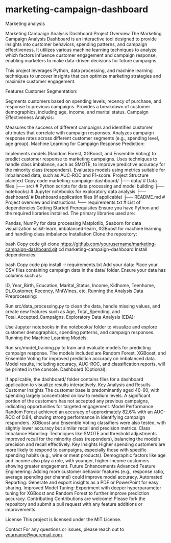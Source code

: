 # marketing-campaign-dashboard
 Marketing analysis 

Marketing Campaign Analysis Dashboard
Project Overview
The Marketing Campaign Analysis Dashboard is an interactive tool designed to provide insights into customer behaviors, spending patterns, and campaign effectiveness. It utilizes various machine learning techniques to analyze which factors influence customer engagement and campaign response, enabling marketers to make data-driven decisions for future campaigns.

This project leverages Python, data processing, and machine learning techniques to uncover insights that can optimize marketing strategies and maximize customer engagement.

Features
Customer Segmentation:

Segments customers based on spending levels, recency of purchase, and response to previous campaigns.
Provides a breakdown of customer demographics, including age, income, and marital status.
Campaign Effectiveness Analysis:

Measures the success of different campaigns and identifies customer attributes that correlate with campaign responses.
Analyzes campaign response rates across different customer segments (e.g., spending level, age group).
Machine Learning for Campaign Response Prediction:

Implements models (Random Forest, XGBoost, and Ensemble Voting) to predict customer response to marketing campaigns.
Uses techniques to handle class imbalance, such as SMOTE, to improve predictive accuracy for the minority class (responders).
Evaluates models using metrics suitable for imbalanced data, such as AUC-ROC and F1-score.
Project Structure
plaintext
Copy code
marketing-campaign-dashboard/
├── data/                    # Data files
├── src/                     # Python scripts for data processing and model building
├── notebooks/               # Jupyter notebooks for exploratory data analysis
├── dashboard/               # Dashboard application files (if applicable)
├── README.md                # Project overview and instructions
└── requirements.txt         # List of dependencies
Getting Started
Prerequisites
Ensure you have Python and the required libraries installed. The primary libraries used are:

Pandas, NumPy for data processing
Matplotlib, Seaborn for data visualization
scikit-learn, imbalanced-learn, XGBoost for machine learning and handling class imbalance
Installation
Clone the repository:

bash
Copy code
git clone https://github.com/yourusername/marketing-campaign-dashboard.git
cd marketing-campaign-dashboard
Install dependencies:

bash
Copy code
pip install -r requirements.txt
Add your data: Place your CSV files containing campaign data in the data/ folder. Ensure your data has columns such as:

ID, Year_Birth, Education, Marital_Status, Income, Kidhome, Teenhome, Dt_Customer, Recency, MntWines, etc.
Running the Analysis
Data Preprocessing:

Run src/data_processing.py to clean the data, handle missing values, and create new features such as Age, Total_Spending, and Total_Accepted_Campaigns.
Exploratory Data Analysis (EDA):

Use Jupyter notebooks in the notebooks/ folder to visualize and explore customer demographics, spending patterns, and campaign responses.
Running the Machine Learning Models:

Run src/model_training.py to train and evaluate models for predicting campaign response.
The models included are Random Forest, XGBoost, and Ensemble Voting for improved prediction accuracy on imbalanced data.
Model results, including accuracy, AUC-ROC, and classification reports, will be printed in the console.
Dashboard (Optional):

If applicable, the dashboard/ folder contains files for a dashboard application to visualize results interactively.
Key Analysis and Results
Customer Insights
The customer base is predominantly aged 40-60, with spending largely concentrated on low to medium levels.
A significant portion of the customers has not accepted any previous campaigns, indicating opportunities for targeted engagement.
Model Performance
Random Forest achieved an accuracy of approximately 82.6% with an AUC-ROC of 0.84, showing strong performance in identifying campaign responders.
XGBoost and Ensemble Voting classifiers were also tested, with slightly lower accuracy but similar recall and precision metrics.
Class Imbalance Handling: Techniques like SMOTE and threshold adjustments improved recall for the minority class (responders), balancing the model’s precision and recall effectively.
Key Insights
Higher spending customers are more likely to respond to campaigns, especially those with specific spending habits (e.g., wine or meat products).
Demographic factors like age and income also play a role, with younger, higher-income customers showing greater engagement.
Future Enhancements
Advanced Feature Engineering: Adding more customer behavior features (e.g., response ratio, average spending per channel) could improve model accuracy.
Automated Reporting: Generate and export insights as a PDF or PowerPoint for easy sharing.
Improved Model Tuning: Experiment with deeper hyperparameter tuning for XGBoost and Random Forest to further improve prediction accuracy.
Contributing
Contributions are welcome! Please fork the repository and submit a pull request with any feature additions or improvements.

License
This project is licensed under the MIT License.

Contact
For any questions or issues, please reach out to yourname@youremail.com.
